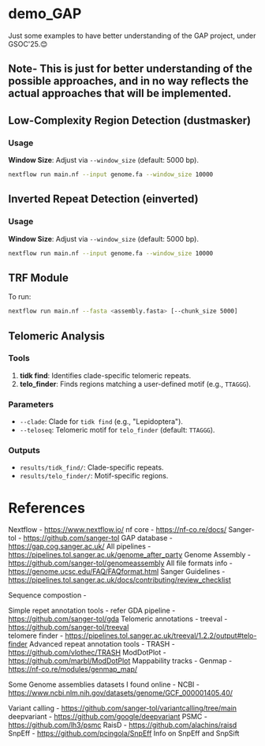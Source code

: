 # demo_GAP
Just some examples to have better understanding of the GAP project, under GSOC'25.😊
## Note- This is just for better understanding of the possible approaches, and in no way reflects the actual approaches that will be implemented.

## Low-Complexity Region Detection (dustmasker)  
### Usage  
 **Window Size**: Adjust via `--window_size` (default: 5000 bp).  
   ```bash  
   nextflow run main.nf --input genome.fa --window_size 10000
   ```
## Inverted Repeat Detection (einverted)  
### Usage  
**Window Size**: Adjust via `--window_size` (default: 5000 bp).  
   ```bash  
   nextflow run main.nf --input genome.fa --window_size 10000  
   ```
## TRF Module  
To run:  
```bash  
nextflow run main.nf --fasta <assembly.fasta> [--chunk_size 5000]

```
## Telomeric Analysis  
### Tools  
1. **tidk find**: Identifies clade-specific telomeric repeats.  
2. **telo_finder**: Finds regions matching a user-defined motif (e.g., `TTAGGG`).  

### Parameters  
- `--clade`: Clade for `tidk find` (e.g., "Lepidoptera").  
- `--teloseq`: Telomeric motif for `telo_finder` (default: `TTAGGG`).  

### Outputs  
- `results/tidk_find/`: Clade-specific repeats.  
- `results/telo_finder/`: Motif-specific regions.  

# References
Nextflow - https://www.nextflow.io/
nf core - https://nf-co.re/docs/
Sanger-tol - https://github.com/sanger-tol
GAP database - https://gap.cog.sanger.ac.uk/
All pipelines - https://pipelines.tol.sanger.ac.uk/genome_after_party
Genome Assembly - https://github.com/sanger-tol/genomeassembly
All file formats info - https://genome.ucsc.edu/FAQ/FAQformat.html
Sanger Guidelines - https://pipelines.tol.sanger.ac.uk/docs/contributing/review_checklist

Sequence compostion - 

Simple repet annotation tools - 
 refer GDA pipeline - https://github.com/sanger-tol/gda
 Telomeric annotations - 
    treeval - https://github.com/sanger-tol/treeval  
    telomere finder - https://pipelines.tol.sanger.ac.uk/treeval/1.2.2/output#telo-finder
Advanced repeat annotation tools -
 TRASH - https://github.com/vlothec/TRASH
ModDotPlot - https://github.com/marbl/ModDotPlot
Mappability tracks - 
 Genmap - https://nf-co.re/modules/genmap_map/
 
Some Genome assemblies datasets I found online - 
 NCBI - https://www.ncbi.nlm.nih.gov/datasets/genome/GCF_000001405.40/
 
Variant calling - https://github.com/sanger-tol/variantcalling/tree/main
  deepvariant - https://github.com/google/deepvariant
  PSMC - https://github.com/lh3/psmc
  RaisD - https://github.com/alachins/raisd
  SnpEff - https://github.com/pcingola/SnpEff
  Info on SnpEff and SnpSift
  
  

